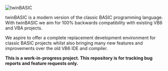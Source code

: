 ![twinBASIC]([twinBASIC.png])

twinBASIC is a modern version of the classic BASIC programming language. With twinBASIC we aim for 100% backwards compatibility with existing VB6 and VBA projects.

We aspire to offer a complete replacement development environment for classic BASIC projects whilst also bringing many new features and improvements over the old VB6 IDE and compiler.

**This is a work-in-progress project. This repository is for tracking bug reports and feature requests only.**
